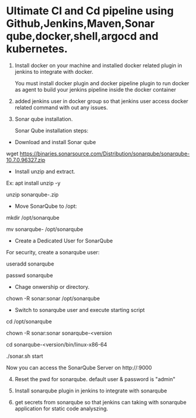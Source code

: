 # Ultimate CI and Cd pipeline using Github,Jenkins,Maven,Sonar qube,docker,shell,argocd and kubernetes.

1. Install docker on your machine and installed docker related plugin in jenkins to integrate with docker.

   You must install docker plugin and docker pipeline plugin to run docker as agent to build your jenkins pipeline inside the docker container

3. added jenkins user in docker group so that jenkins user access docker related command with out any issues.

4. Sonar qube installation.

   Sonar Qube installation steps:

* Download and install Sonar qube 

wget https://binaries.sonarsource.com/Distribution/sonarqube/sonarqube-10.7.0.96327.zip 

* Install unzip and extract.

Ex:
apt install unzip -y 

unzip sonarqube-<version>.zip

* Move SonarQube to /opt:

mkdir /opt/sonarqube

mv sonarqube-<version> /opt/sonarqube

* Create a Dedicated User for SonarQube

For security, create a sonarqube user:

useradd sonarqube

passwd sonarqube

* Chage onwership or directory.

chown -R sonar:sonar /opt/sonarqube

* Switch to sonarqube user and execute starting script

cd /opt/sonarqube

chown -R sonar:sonar sonarqube-<version

cd sonarqube-<version/bin/linux-x86-64

./sonar.sh start

Now you can access the SonarQube Server on http://<ip-address>:9000

4. Reset the pwd  for sonarqube. default user & password is "admin"

5. Install sonarqube plugin in jenkins to integrate with sonarqube

6. get secrets from sonarqube so that jenkins can taking with sonarqube application for static code analyszing.






